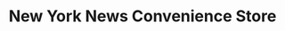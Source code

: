 ---
title: "New York News Convenience Store"
url: /london/new-york-news-convenience-store/
shop: Lebensmittel
---